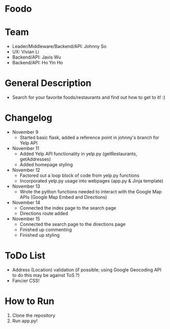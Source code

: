 # Foodo

# Team
 - Leader/Middleware/Backend/API: Johnny So
 - UX: Vivian Li
 - Backend/API: Javis Wu
 - Backend/API: Ho Yin Ho

# General Description
 - Search for your favorite foods/restaurants and find out how to get to it! :)

# Changelog
 - November 9
   - Started basic flask, added a reference point in johnny's branch for Yelp API
 - November 11
   - Added Yelp API functionality in yelp.py (getRestaurants, getAddresses)
   - Added homepage styling
 - November 12
   - Factored out a loop block of code from yelp.py functions
   - Incorporated yelp.py usage into webpages (app.py & Jinja template)
 - November 13
   - Wrote the python functions needed to interact with the Google Map APIs (Google Map Embed and Directions)
 - November 14
   - Connected the index page to the search page
   - Directions route added
 - November 15
   - Connected the search page to the directions page
   - Finished up commenting
   - Finished up styling

# ToDo List
 - Address (Location) validation (if possible; using Google Geocoding API to do this may be against ToS ?)
 - Fancier CSS!

# How to Run
<ol>
  <li> Clone the repository </li>
  <li> Run app.py! </li>
</ol>
